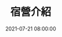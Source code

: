 ---
layout: post
title:  "宿營介紹"
date:   2021-07-21 08:00:00
permalink: "/camp-intro"
isStaticPost: false
---